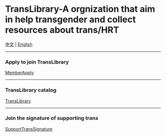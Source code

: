 # TransLibrary-A orgnization that aim in help transgender and collect resources about trans/HRT

[中文](github.com/TransDocumentLibrary/.github/blob/main/profile/README.md) | [English](github.com/TransDocumentLibrary/.github/blob/main/profile/README_EN)

***

### Apply to join TransLibrary

[MemberApply](github.com/TransDocumentLibrary/MemberApply)

***

### TransLibrary catalog

[TransLibrary](github.com/TransDocumentLibrary/TransLibrary)

***

### Join the signature of supporting trans

[SupportTransSignature](https://github.com/TransDocumentLibrary/SupportTransSignature)
